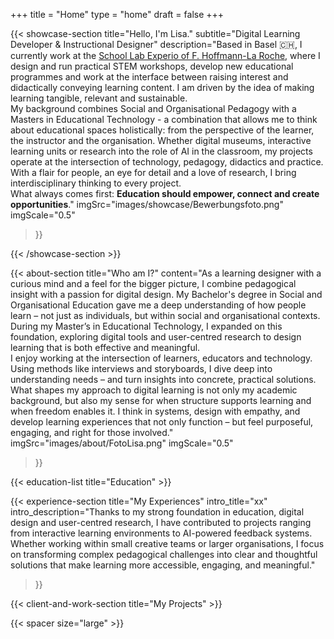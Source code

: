 +++
title =  "Home"
type = "home"
draft = false
+++


{{< showcase-section
    title="Hello, I'm Lisa."
    subtitle="Digital Learning Developer & Instructional Designer"
    description="Based in Basel 🇨🇭, I currently work at the <a target='_blank' href='https://basel.lehre.roche.com/experio/'>School Lab Experio of F. Hoffmann-La Roche</a>, where I design and run practical STEM workshops, develop new educational programmes and work at the interface between raising interest and didactically conveying learning content. I am driven by the idea of making learning tangible, relevant and sustainable.<br/>My background combines Social and Organisational Pedagogy with a Masters in Educational Technology - a combination that allows me to think about educational spaces holistically: from the perspective of the learner, the instructor and the organisation. Whether digital museums, interactive learning units or research into the role of AI in the classroom, my projects operate at the intersection of technology, pedagogy, didactics and practice.<br/>With a flair for people, an eye for detail and a love of research, I bring interdisciplinary thinking to every project.<br/>What always comes first: <strong>Education should empower, connect and create opportunities</strong>."
    imgSrc="images/showcase/Bewerbungsfoto.png"
    imgScale="0.5"
 >}}

{{< /showcase-section >}}

{{< about-section
    title="Who am I?"
    content="As a learning designer with a curious mind and a feel for the bigger picture, I combine pedagogical insight with a passion for digital design. My Bachelor's degree in Social and Organisational Education gave me a deep understanding of how people learn – not just as individuals, but within social and organisational contexts. During my Master’s in Educational Technology, I expanded on this foundation, exploring digital tools and user-centred research to design learning that is both effective and meaningful.<br/>I enjoy working at the intersection of learners, educators and technology. Using methods like interviews and storyboards, I dive deep into understanding needs – and turn insights into concrete, practical solutions. What shapes my approach to digital learning is not only my academic background, but also my sense for when structure supports learning and when freedom enables it. I think in systems, design with empathy, and develop learning experiences that not only function – but feel purposeful, engaging, and right for those involved."
    imgSrc="images/about/FotoLisa.png"
    imgScale="0.5"
 >}}

{{< education-list
    title="Education" >}}

{{< experience-section
    title="My Experiences"
    intro_title="xx"
    intro_description="Thanks to my strong foundation in education, digital design and user-centred research, I have contributed to projects ranging from interactive learning environments to AI-powered feedback systems. Whether working within small creative teams or larger organisations, I focus on transforming complex pedagogical challenges into clear and thoughtful solutions that make learning more accessible, engaging, and meaningful."
>}}

{{< client-and-work-section
    title="My Projects" >}} 

{{< spacer size="large" >}}